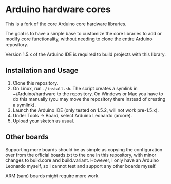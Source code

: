 # Arduino hardware cores

This is a fork of the core Arduino core hardware libraries.

The goal is to have a simple base to customize the core libraries to add or modify core functionality, without
needing to clone the entire Arduino repository.

Version 1.5.x of the Arduino IDE is required to build projects with this library.

## Installation and Usage

1. Clone this repository.
2. On Linux, run `./install.sh`. The script creates a symlink in ~/Arduino/hardware to the repository. On Windows or Mac you have to do this manually (you may move the repository there instead of creating a symlink).
3. Launch the Arduino IDE (only tested on 1.5.2, will not work pre-1.5.x).
4. Under Tools -> Board, select Arduino Leonardo (arcore).
5. Upload your sketch as usual.

## Other boards

Supporting more boards should be as simple as copying the configuration over from the official boards.txt to the one in this repository, with minor changes to build.core and build.variant. However, I only have an Arduino Leonardo myself, so I cannot test and support any other boards myself.

ARM (sam) boards might require more work.


 [1]: https://github.com/arduino/Arduino/tree/ide-1.5.x/hardware/arduino/avr/cores
